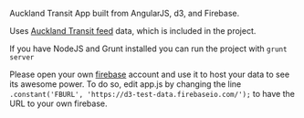Auckland Transit App built from AngularJS, d3, and Firebase.

Uses [Auckland Transit feed](http://www.maxx.co.nz/about-maxx/google-transit-feed.aspx) data, which is included in the project.

If you have NodeJS and Grunt installed you can run the project with `grunt server`

Please open your own [firebase](https://www.firebase.com/) account and use it to host your data to see its awesome power. To do so, edit app.js by changing the line `.constant('FBURL', 'https://d3-test-data.firebaseio.com/');` to have the URL to your own firebase.